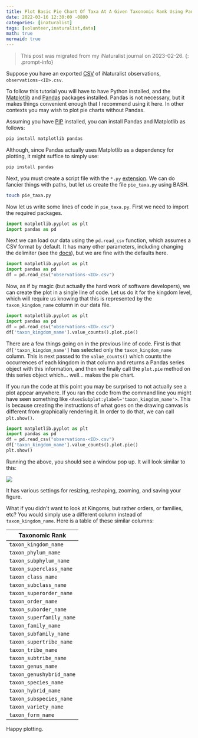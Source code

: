 ```yaml
---
title: Plot Basic Pie Chart Of Taxa At A Given Taxonomic Rank Using Pandas And Matplotlib
date: 2022-03-16 12:30:00 -0800
categories: [inaturalist]
tags: [volunteer,inaturalist,data]
math: true
mermaid: true
---
```


> This post was migrated from my iNaturalist journal on 2023-02-26.
{: .prompt-info}

Suppose you have an exported [CSV](https://en.wikipedia.org/wiki/Comma-separated_values) of iNaturalist observations, `observations-<ID>.csv`.

To follow this tutorial you will have to have Python installed, and the [Matplotlib](https://matplotlib.org/) and [Pandas](https://pandas.pydata.org/) packages installed. Pandas is not necessary, but it makes things convenient enough that I recommend using it here. In other contexts you may wish to plot pie charts without Pandas.

Assuming you have [PIP](https://en.wikipedia.org/wiki/Pip_(package_manager)) installed, you can install Pandas and Matplotlib as follows:

```bash
pip install matplotlib pandas
```

Although, since Pandas actually uses Matplotlib as a dependency for plotting, it might suffice to simply use:

```bash
pip install pandas
```

Next, you must create a script file with the `*.py` [extension](https://en.wikipedia.org/wiki/Filename_extension). We can do fancier things with paths, but let us create the file `pie_taxa.py` using BASH.

```bash
touch pie_taxa.py
```

Now let us write some lines of code in `pie_taxa.py`. First we need to import the required packages.

```python
import matplotlib.pyplot as plt
import pandas as pd
```

Next we can load our data using the `pd.read_csv` function, which assumes a CSV format by default. It has many other parameters, including changing the delimiter (see the [docs](https://pandas.pydata.org/docs/reference/api/pandas.read_csv.html)), but we are fine with the defaults here.

```python
import matplotlib.pyplot as plt
import pandas as pd
df = pd.read_csv("observations-<ID>.csv")
```

Now, as if by magic (but actually the hard work of software developers), we can create the plot in a single line of code. Let us do it for the kingdom level, which will require us knowing that this is represented by the `taxon_kingdom_name` column in our data file.

```python
import matplotlib.pyplot as plt
import pandas as pd
df = pd.read_csv("observations-<ID>.csv")
df['taxon_kingdom_name'].value_counts().plot.pie()
```

There are a few things going on in the previous line of code. First is that `df['taxon_kingdom_name']` has selected only the `taxon_kingdom_name` column. This is next passed to the `value_counts()` which counts the occurrences of each kingdom in that column and returns a Pandas series object with this information, and then we finally call the `plot.pie` method on this series object which... well... makes the pie chart.

If you run the code at this point you may be surprised to not actually see a plot appear anywhere. If you ran the code from the command line you might have seen something like `<AxesSubplot:ylabel='taxon_kingdom_name'>`. This is because creating the instructions of what goes on the drawing canvas is different from graphically rendering it. In order to do that, we can call `plt.show()`.

```python
import matplotlib.pyplot as plt
import pandas as pd
df = pd.read_csv("observations-<ID>.csv")
df['taxon_kingdom_name'].value_counts().plot.pie()
plt.show()
```

Running the above, you should see a window pop up. It will look similar to this:

![](https://pbs.twimg.com/media/FS2rx81VUAAuNQR?format=png&name=small)

 It has various settings for resizing, reshaping, zooming, and saving your figure. 

What if you didn't want to look at Kingoms, but rather orders, or families, etc? You would simply use a different column instead of `taxon_kingdom_name`. Here is a table of these similar columns:

| Taxonomic Rank         |
|------------------------|
| `taxon_kingdom_name`     |
| `taxon_phylum_name`      |
| `taxon_subphylum_name`   |
| `taxon_superclass_name`  |
| `taxon_class_name`       |
| `taxon_subclass_name`    |
| `taxon_superorder_name`  |
| `taxon_order_name`       |
| `taxon_suborder_name`    |
| `taxon_superfamily_name` |
| `taxon_family_name`      |
| `taxon_subfamily_name`   |
| `taxon_supertribe_name`  |
| `taxon_tribe_name`       |
| `taxon_subtribe_name`    |
| `taxon_genus_name`       |
| `taxon_genushybrid_name` |
| `taxon_species_name`     |
| `taxon_hybrid_name`      |
| `taxon_subspecies_name`  |
| `taxon_variety_name`     |
| `taxon_form_name`        |

Happy plotting.
